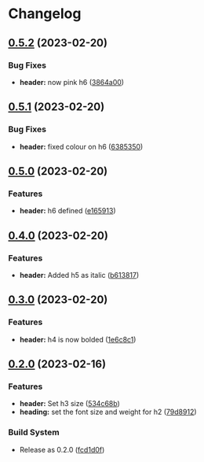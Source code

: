 # Changelog

## [0.5.2](https://github.com/pbagnall/css-in-npm-test/compare/v0.5.1...v0.5.2) (2023-02-20)


### Bug Fixes

* **header:** now pink h6 ([3864a00](https://github.com/pbagnall/css-in-npm-test/commit/3864a00912affddeabcf3351809652ce63b351c7))

## [0.5.1](https://github.com/pbagnall/css-in-npm-test/compare/v0.5.0...v0.5.1) (2023-02-20)


### Bug Fixes

* **header:** fixed colour on h6 ([6385350](https://github.com/pbagnall/css-in-npm-test/commit/6385350f358163b0acb40428578706d1ec24023d))

## [0.5.0](https://github.com/pbagnall/css-in-npm-test/compare/v0.4.0...v0.5.0) (2023-02-20)


### Features

* **header:** h6 defined ([e165913](https://github.com/pbagnall/css-in-npm-test/commit/e16591394408fc51d47f5a781f201fa37a760c25))

## [0.4.0](https://github.com/pbagnall/css-in-npm-test/compare/v0.3.0...v0.4.0) (2023-02-20)


### Features

* **header:** Added h5 as italic ([b613817](https://github.com/pbagnall/css-in-npm-test/commit/b6138179b99844eb03f66824f87ddd6820ff0865))

## [0.3.0](https://github.com/pbagnall/css-in-npm-test/compare/v0.2.0...v0.3.0) (2023-02-20)


### Features

* **header:** h4 is now bolded ([1e6c8c1](https://github.com/pbagnall/css-in-npm-test/commit/1e6c8c12f05358195c895b87b5fb3c7ac8ffa1a9))

## [0.2.0](https://github.com/pbagnall/css-in-npm-test/compare/v0.1.0-alpha5...v0.2.0) (2023-02-16)


### Features

* **header:** Set h3 size ([534c68b](https://github.com/pbagnall/css-in-npm-test/commit/534c68bbd84d258f3905565e46fd9a0de6dbcbdc))
* **heading:** set the font size and weight for h2 ([79d8912](https://github.com/pbagnall/css-in-npm-test/commit/79d8912f86bebcd755f6a0b48cb70c1517929ea8))


### Build System

* Release as 0.2.0 ([fcd1d0f](https://github.com/pbagnall/css-in-npm-test/commit/fcd1d0f4b603602669e8e0194af97cdbf011e700))

